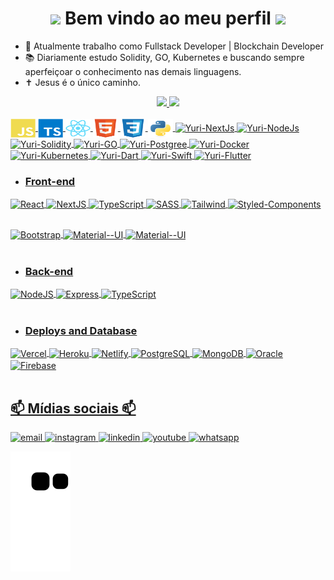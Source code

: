 <h1 align='center'>
 <strong>
  <img src="https://media.giphy.com/media/WUlplcMpOCEmTGBtBW/giphy.gif" width="50">
   Bem vindo ao meu perfil
  <img src="https://media.giphy.com/media/WUlplcMpOCEmTGBtBW/giphy.gif" width="50">
 </strong>
</h1>

- 🚀 Atualmente trabalho como Fullstack Developer | Blockchain Developer
- 📚 Diariamente estudo Solidity, GO, Kubernetes e buscando sempre aperfeiçoar o conhecimento nas demais linguagens.
- ✝️ Jesus é o único caminho. 


<div align="center">
  <a href="https://yuril1ns.github.io/linktreedev/links/">
  <img height="180em" src="https://github-readme-stats.vercel.app/api?username=yuril1ns&show_icons=true&theme=dark&include_all_commits=true&count_private=true"/>
  <img height="180em" src="https://github-readme-stats.vercel.app/api/top-langs/?username=yuril1ns&layout=compact&langs_count=7&theme=dark"/>
</div>

</div>
<div style="display: inline_block"><br>
  <img align="center" alt="Yuri-Js" height="30" width="40" src="https://raw.githubusercontent.com/devicons/devicon/master/icons/javascript/javascript-plain.svg">
  <img align="center" alt="Yuri-Ts" height="30" width="40" src="https://raw.githubusercontent.com/devicons/devicon/master/icons/typescript/typescript-plain.svg">
  <img align="center" alt="Yuri-React" height="30" width="40" src="https://raw.githubusercontent.com/devicons/devicon/master/icons/react/react-original.svg">
  <img align="center" alt="Yuri-HTML" height="30" width="40" src="https://raw.githubusercontent.com/devicons/devicon/master/icons/html5/html5-original.svg">
  <img align="center" alt="Yuri-CSS" height="30" width="40" src="https://raw.githubusercontent.com/devicons/devicon/master/icons/css3/css3-original.svg">
  <img align="center" alt="Yuri-Python" height="30" width="40" src="https://raw.githubusercontent.com/devicons/devicon/master/icons/python/python-original.svg">
  <img align="center" alt="Yuri-NextJs" height="30" width="40" src="https://cdn.jsdelivr.net/gh/devicons/devicon/icons/nextjs/nextjs-line.svg">
  <img align="center" alt="Yuri-NodeJs" height="30" width="40" src="https://cdn.jsdelivr.net/gh/devicons/devicon/icons/nodejs/nodejs-original.svg" />
  <img align="center" alt="Yuri-Solidity" height="30" width="40" src="https://cdn.jsdelivr.net/gh/devicons/devicon/icons/solidity/solidity-original.svg" />
  <img align="center" alt="Yuri-GO" height="30" width="40" src="https://cdn.jsdelivr.net/gh/devicons/devicon/icons/go/go-original-wordmark.svg" />
  <img align="center" alt="Yuri-Postgree" height="30" width="40" src="https://cdn.jsdelivr.net/gh/devicons/devicon/icons/postgresql/postgresql-original.svg" />
  <img align="center" alt="Yuri-Docker" height="30" width="40" src="https://cdn.jsdelivr.net/gh/devicons/devicon/icons/docker/docker-original-wordmark.svg" />
  <img align="center" alt="Yuri-Kubernetes" height="30" width="40" src="https://cdn.jsdelivr.net/gh/devicons/devicon/icons/kubernetes/kubernetes-plain-wordmark.svg" />
  <img align="center" alt="Yuri-Dart" height="30" width="40" src="https://cdn.jsdelivr.net/gh/devicons/devicon/icons/dart/dart-plain-wordmark.svg" />
  <img align="center" alt="Yuri-Swift" height="30" width="40" src="https://cdn.jsdelivr.net/gh/devicons/devicon/icons/swift/swift-original.svg" />
  <img align="center" alt="Yuri-Flutter" height="30" width="40" src="https://cdn.jsdelivr.net/gh/devicons/devicon/icons/flutter/flutter-original.svg" />
          
          
          
</div>

 + ### Front-end

<div style="margin-bottom: 5px;">
 <img alt="React" height="25" align="center" src="https://img.shields.io/badge/React-20232A?style=flat&logo=react&logoColor=61DAFB"/>
 <img alt="NextJS" height="25" align="center" src="https://img.shields.io/badge/NextJS-20232A?style=flat&logo=next.js&logoColor=white"/>
 <img alt="TypeScript" height="25" align="center" src="https://img.shields.io/badge/TypeScript-007ACC?style=flat&logo=typescript&logoColor=white" />
 <img alt="SASS" height="25" align="center" src="https://img.shields.io/badge/Sass-CC6699?style=flat&logo=sass&logoColor=white" />
 <img alt="Tailwind" height="25" align="center" src="https://img.shields.io/badge/Tailwind_CSS-38B2AC?style=flat&logo=tailwind-css&logoColor=white" />
 <img alt="Styled-Components" height="25" align="center" src="https://img.shields.io/badge/Styled--Components-DB7093?style=flat&logo=styled-components&logoColor=white" />
</div>

<div style="margin-top: 30px;">
 <img alt="Bootstrap" height="25" align="center" src="https://img.shields.io/badge/Bootstrap-563D7C?style=flat&logo=bootstrap&logoColor=white" />
 <img alt="Material--UI" height="25" align="center" src="https://img.shields.io/badge/Material--UI-0081CB?style=flat&logo=material-ui&logoColor=white" />
 <img alt="Material--UI" height="25" align="center" src="https://img.shields.io/badge/Chakra--UI-319795?style=flat&logo=chakra-ui&logoColor=white" />
</div>
<br>

 + ### Back-end
<div>
 <img alt="NodeJS" height="25" align="center" src="https://img.shields.io/badge/Node.js-43853D?style=flat&logo=node.js&logoColor=white"/>
 <img alt="Express" height="25" align="center" src="https://img.shields.io/badge/Express.js-000000?style=flat&logo=express&logoColor=white"/>
 <img alt="TypeScript" height="25" align="center" src="https://img.shields.io/badge/TypeScript-007ACC?style=flat&logo=typescript&logoColor=white" />

</div>
<br>

 + ### Deploys and Database
<div>
 <img alt="Vercel" height="25" align="center" src="https://img.shields.io/badge/-Vercel-000000?style=flat&logo=vercel&logoColor=white" />
 <img alt="Heroku" height="25" align="center" src="https://img.shields.io/badge/-Heroku-430098?style=flat&logo=heroku&logoColor=white" />
 <img alt="Netlify" height="25" align="center" src="https://img.shields.io/badge/-Netlify-00C7B7?style=flat&logo=netlify&logoColor=white" />
 <img alt="PostgreSQL" height="25" align="center" src="https://img.shields.io/badge/-PostgreSQL-316192?style=flat&logo=postgresql&logoColor=white" />
 <img alt="MongoDB" height="25" align="center" src="https://img.shields.io/badge/-MongoDB-4EA94B?style=flat&logo=mongodb&logoColor=white" />
 <img alt="Oracle" height="25" align="center" src="https://img.shields.io/badge/-Oracle-F80000?style=flat&logo=oracle&logoColor=white" />
 <img alt="Firebase" height="25" align="center" src="https://img.shields.io/badge/-firebase-ffca28?style=flat&logo=firebase&logoColor=black" />
</div>
<br>

##

## 📫 Mídias sociais 📫
<div>
<!--    <a href="https://darkwood.fr"><img src="https://img.icons8.com/fluent/96/000000/domain.png" alt="darkwood"/></a> -->
 <a href="mailto:dev.yurilins@gmail.com" target="_blank">
   <img height="50" width="50" src="https://img.icons8.com/color/96/000000/gmail.png" alt="email"/>
 </a>
 <a href="https://instagram.com/yurilins_" target="_blank">
   <img height="50" width="50" src="https://img.icons8.com/color/96/000000/instagram-new.png" alt="instagram"/>
 </a>
 <a href="https://www.linkedin.com/in/yuri-lins-304a0523a" target="_blank">
   <img height="50" width="50" src="https://img.icons8.com/color/96/000000/linkedin.png" alt="linkedin"/>
 </a>
   <a href="https://www.youtube.com/channel/UCma7k1JI6HVex593sEGGkGQ" target="_blank">
    <img height="50" width="50" src="https://img.icons8.com/color/96/000000/youtube.png" alt="youtube"/>
 </a>
  </a>
   <a href="https://api.whatsapp.com/send?phone=5577988756739" target="_blank">
    <img height="50" width="50" src="https://img.icons8.com/color/96/000000/whatsapp.png" alt="whatsapp"/>
 </a>
</div>
 
<div> 


 
  ![Snake animation](https://github.com/rafaballerini/rafaballerini/blob/output/github-contribution-grid-snake.svg)
 
</div>
